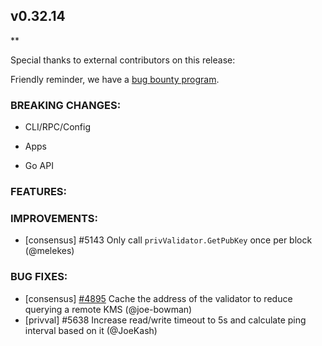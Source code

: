 ## v0.32.14

\*\*

Special thanks to external contributors on this release:

Friendly reminder, we have a [bug bounty
program](https://hackerone.com/tendermint).

### BREAKING CHANGES:

- CLI/RPC/Config

- Apps

- Go API

### FEATURES:

### IMPROVEMENTS:

- [consensus] \#5143 Only call `privValidator.GetPubKey` once per block (@melekes)

### BUG FIXES:

- [consensus] [\#4895](https://github.com/tendermint/tendermint/pull/4895) Cache the address of the validator to reduce querying a remote KMS (@joe-bowman)
- [privval] \#5638 Increase read/write timeout to 5s and calculate ping interval based on it (@JoeKash)

